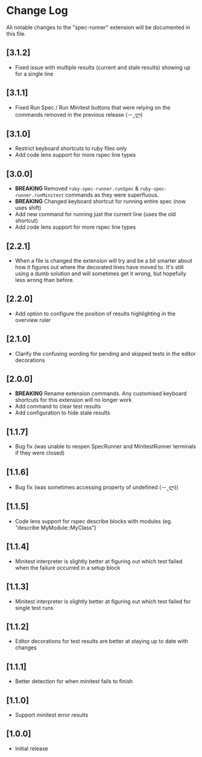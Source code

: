 # Change Log

All notable changes to the "spec-runner" extension will be documented in this file.

## [3.1.2]

- Fixed issue with multiple results (current and stale results) showing up for a single line

## [3.1.1]

- Fixed Run Spec / Run Minitest buttons that were relying on the commands removed in the previous release (－‸ლ)

## [3.1.0]

- Restrict keyboard shortcuts to ruby files only
- Add code lens support for more rspec line types

## [3.0.0]

- **BREAKING** Removed `ruby-spec-runner.runSpec` & `ruby-spec-runner.runMinitest` commands as they were superfluous.
- **BREAKING** Changed keyboard shortcut for running entire spec (now uses shift)
- Add new command for running just the current line (uses the old shortcut)
- Add code lens support for more rspec line types

## [2.2.1]

- When a file is changed the extension will try and be a bit smarter about how it figures out where the decorated lines have moved to. It's still using a dumb solution and will sometimes get it wrong, but hopefully less wrong than before.

## [2.2.0]

- Add option to configure the position of results highlighting in the overview ruler

## [2.1.0]

- Clarify the confusing wording for pending and skipped tests in the editor decorations

## [2.0.0]

- **BREAKING** Rename extension commands. Any customised keyboard shortcuts for this extension will no longer work
- Add command to clear test results
- Add configuration to hide stale results

## [1.1.7]

- Bug fix (was unable to reopen SpecRunner and MinitestRunner terminals if they were closed)

## [1.1.6]

- Bug fix (was sometimes accessing property of undefined (－‸ლ))

## [1.1.5]

- Code lens support for rspec describe blocks with modules (eg. "describe MyModule::MyClass")

## [1.1.4]

- Minitest interpreter is slightly better at figuring out which test failed when the failure occurred in a setup block

## [1.1.3]

- Minitest interpreter is slightly better at figuring out which test failed for single test runs

## [1.1.2]

- Editor decorations for test results are better at staying up to date with changes

## [1.1.1]

- Better detection for when minitest fails to finish

## [1.1.0]

- Support minitest error results

## [1.0.0]

- Initial release
